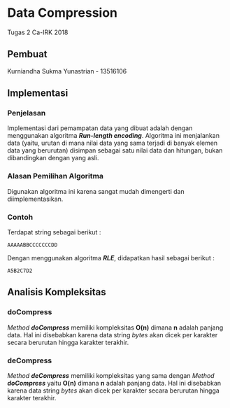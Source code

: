 # Data Compression 
Tugas 2 Ca-IRK 2018

## Pembuat
Kurniandha Sukma Yunastrian - 13516106

## Implementasi
### Penjelasan
Implementasi dari pemampatan data yang dibuat adalah dengan menggunakan algoritma **_Run-length encoding_**. Algoritma ini menjalankan data (yaitu, urutan di mana nilai data yang sama terjadi di banyak elemen data yang berurutan) disimpan sebagai satu nilai data dan hitungan, bukan dibandingkan dengan yang asli. <br>

### Alasan Pemilihan Algoritma
Digunakan algoritma ini karena sangat mudah dimengerti dan diimplementasikan.

### Contoh
Terdapat string sebagai berikut :
```
AAAAABBCCCCCCCDD
```
Dengan menggunakan algoritma **_RLE_**, didapatkan hasil sebagai berikut :
```
A5B2C7D2
```

## Analisis Kompleksitas
### doCompress
_Method_ **_doCompress_** memiliki kompleksitas **O(n)** dimana **n** adalah panjang data. Hal ini disebabkan karena data string _bytes_ akan dicek per karakter secara berurutan hingga karakter terakhir.

### deCompress
_Method_ **_deCompress_** memiliki kompleksitas yang sama dengan _Method_ **_doCompress_** yaitu **O(n)** dimana **n** adalah panjang data. Hal ini disebabkan karena data string _bytes_ akan dicek per karakter secara berurutan hingga karakter terakhir.
